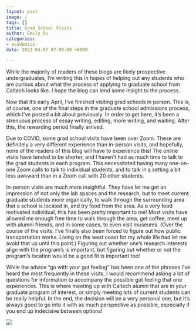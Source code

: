 ```yaml
---
layout: post
image: /
tags: []
title: Grad School Visits
author: Emily Du
categories:
- academics
date: 2022-04-07 07:00:00 +0000

---
```

While the majority of readers of these blogs are likely prospective undergraduates, I’m writing this in hopes of helping out any students who are curious about what the process of applying to graduate school from Caltech looks like. I hope the blog can lend some insight to the process.

Now that it’s early April, I’ve finished visiting grad schools in person. This is, of course, one of the final steps in the graduate school admissions process, which I’ve posted a bit about previously. In order to get here, it’s been a strenuous process of essay writing, editing, more writing, and waiting. After this, the rewarding period finally arrived.

Due to COVID, some grad school visits have been over Zoom. These are definitely a very different experience than in-person visits, and hopefully, none of the readers of this blog will have to experience this! The online visits have tended to be shorter, and I haven’t had as much time to talk to the grad students in each program. This necessitated having many one-on-one Zoom calls to talk to individual students, and to talk in a setting a bit less awkward than in a Zoom call with 20 other students.

In-person visits are much more insightful. They have let me get an impression of not only the lab spaces and the research, but to meet current graduate students more organically, to walk through the surrounding area that a school is located in, and try food from the area. As a very food motivated individual, this has been pretty important to me! Most visits have allowed me enough free time to walk through the area, get coffee, meet up with alumni friends, and in some cases, to even visit museums. (Over the course of the visits, I’ve finally also been forced to figure out how public transportation works. Living on the west coast for my whole life had let me avoid that up until this point.) Figuring out whether one’s research interests align with the program’s is important, but figuring out whether or not the program’s location would be a good fit is important too!

While the advice “go with your gut feeling” has been one of the phrases I’ve heard the most frequently in these visits, I would recommend asking a lot of questions for information to accompany the possible gut feeling that one experiences. This is where meeting up with Caltech alumni that are in your graduate program of interest, or simply meeting lots of current students can be really helpful. In the end, the decision will be a very personal one, but it’s always good to go into it with as much perspective as possible, especially if you end up indecisive between options!

![](/images/2022/emily/library.png)